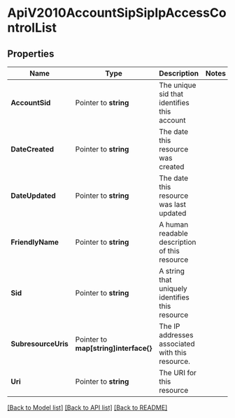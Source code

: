 # ApiV2010AccountSipSipIpAccessControlList

## Properties
Name | Type | Description | Notes
------------ | ------------- | ------------- | -------------
**AccountSid** | Pointer to **string** | The unique sid that identifies this account |
**DateCreated** | Pointer to **string** | The date this resource was created |
**DateUpdated** | Pointer to **string** | The date this resource was last updated |
**FriendlyName** | Pointer to **string** | A human readable description of this resource |
**Sid** | Pointer to **string** | A string that uniquely identifies this resource |
**SubresourceUris** | Pointer to **map[string]interface{}** | The IP addresses associated with this resource. |
**Uri** | Pointer to **string** | The URI for this resource |

[[Back to Model list]](../README.md#documentation-for-models) [[Back to API list]](../README.md#documentation-for-api-endpoints) [[Back to README]](../README.md)


